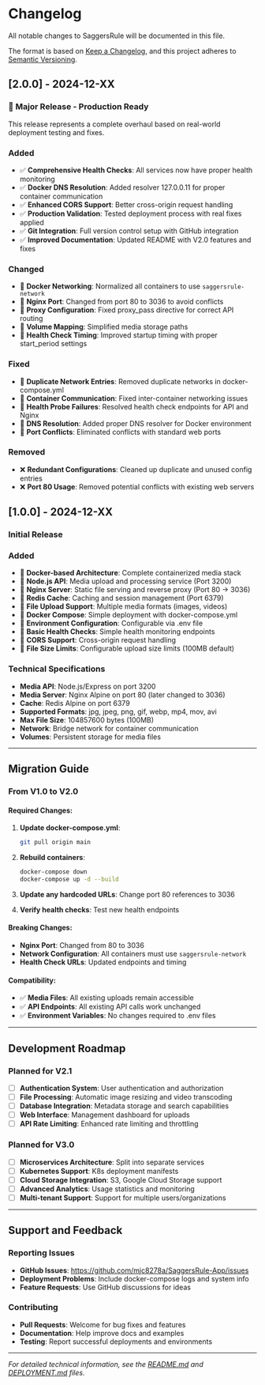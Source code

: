# Changelog

All notable changes to SaggersRule will be documented in this file.

The format is based on [Keep a Changelog](https://keepachangelog.com/en/1.0.0/),
and this project adheres to [Semantic Versioning](https://semver.org/spec/v2.0.0.html).

## [2.0.0] - 2024-12-XX

### 🚀 Major Release - Production Ready

This release represents a complete overhaul based on real-world deployment testing and fixes.

### Added
- ✅ **Comprehensive Health Checks**: All services now have proper health monitoring
- ✅ **Docker DNS Resolution**: Added resolver 127.0.0.11 for proper container communication
- ✅ **Enhanced CORS Support**: Better cross-origin request handling
- ✅ **Production Validation**: Tested deployment process with real fixes applied
- ✅ **Git Integration**: Full version control setup with GitHub integration
- ✅ **Improved Documentation**: Updated README with V2.0 features and fixes

### Changed
- 🔧 **Docker Networking**: Normalized all containers to use `saggersrule-network`
- 🔧 **Nginx Port**: Changed from port 80 to 3036 to avoid conflicts
- 🔧 **Proxy Configuration**: Fixed proxy_pass directive for correct API routing
- 🔧 **Volume Mapping**: Simplified media storage paths
- 🔧 **Health Check Timing**: Improved startup timing with proper start_period settings

### Fixed
- 🐛 **Duplicate Network Entries**: Removed duplicate networks in docker-compose.yml
- 🐛 **Container Communication**: Fixed inter-container networking issues
- 🐛 **Health Probe Failures**: Resolved health check endpoints for API and Nginx
- 🐛 **DNS Resolution**: Added proper DNS resolver for Docker environment
- 🐛 **Port Conflicts**: Eliminated conflicts with standard web ports

### Removed
- ❌ **Redundant Configurations**: Cleaned up duplicate and unused config entries
- ❌ **Port 80 Usage**: Removed potential conflicts with existing web servers

## [1.0.0] - 2024-12-XX

### Initial Release

### Added
- 🎉 **Docker-based Architecture**: Complete containerized media stack
- 🎉 **Node.js API**: Media upload and processing service (Port 3200)
- 🎉 **Nginx Server**: Static file serving and reverse proxy (Port 80 → 3036)
- 🎉 **Redis Cache**: Caching and session management (Port 6379)
- 🎉 **File Upload Support**: Multiple media formats (images, videos)
- 🎉 **Docker Compose**: Simple deployment with docker-compose.yml
- 🎉 **Environment Configuration**: Configurable via .env file
- 🎉 **Basic Health Checks**: Simple health monitoring endpoints
- 🎉 **CORS Support**: Cross-origin request handling
- 🎉 **File Size Limits**: Configurable upload size limits (100MB default)

### Technical Specifications
- **Media API**: Node.js/Express on port 3200
- **Media Server**: Nginx Alpine on port 80 (later changed to 3036)
- **Cache**: Redis Alpine on port 6379
- **Supported Formats**: jpg, jpeg, png, gif, webp, mp4, mov, avi
- **Max File Size**: 104857600 bytes (100MB)
- **Network**: Bridge network for container communication
- **Volumes**: Persistent storage for media files

---

## Migration Guide

### From V1.0 to V2.0

#### Required Changes:

1. **Update docker-compose.yml**: 
   ```bash
   git pull origin main
   ```

2. **Rebuild containers**:
   ```bash
   docker-compose down
   docker-compose up -d --build
   ```

3. **Update any hardcoded URLs**: Change port 80 references to 3036

4. **Verify health checks**: Test new health endpoints

#### Breaking Changes:
- **Nginx Port**: Changed from 80 to 3036
- **Network Configuration**: All containers must use `saggersrule-network`
- **Health Check URLs**: Updated endpoints and timing

#### Compatibility:
- ✅ **Media Files**: All existing uploads remain accessible
- ✅ **API Endpoints**: All existing API calls work unchanged
- ✅ **Environment Variables**: No changes required to .env files

---

## Development Roadmap

### Planned for V2.1
- [ ] **Authentication System**: User authentication and authorization
- [ ] **File Processing**: Automatic image resizing and video transcoding
- [ ] **Database Integration**: Metadata storage and search capabilities
- [ ] **Web Interface**: Management dashboard for uploads
- [ ] **API Rate Limiting**: Enhanced rate limiting and throttling

### Planned for V3.0
- [ ] **Microservices Architecture**: Split into separate services
- [ ] **Kubernetes Support**: K8s deployment manifests
- [ ] **Cloud Storage Integration**: S3, Google Cloud Storage support
- [ ] **Advanced Analytics**: Usage statistics and monitoring
- [ ] **Multi-tenant Support**: Support for multiple users/organizations

---

## Support and Feedback

### Reporting Issues
- **GitHub Issues**: https://github.com/mjc8278a/SaggersRule-App/issues
- **Deployment Problems**: Include docker-compose logs and system info
- **Feature Requests**: Use GitHub discussions for ideas

### Contributing
- **Pull Requests**: Welcome for bug fixes and features
- **Documentation**: Help improve docs and examples
- **Testing**: Report successful deployments and environments

---

*For detailed technical information, see the [README.md](README.md) and [DEPLOYMENT.md](DEPLOYMENT.md) files.*